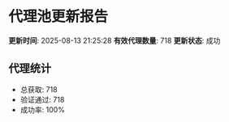 # 代理池更新报告

**更新时间**: 2025-08-13 21:25:28
**有效代理数量**: 718
**更新状态**:  成功

## 代理统计
- 总获取: 718
- 验证通过: 718
- 成功率: 100%
